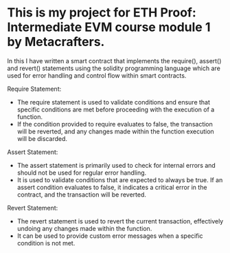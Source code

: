 # This is my project for ETH Proof: Intermediate EVM course module 1 by Metacrafters.

In this I have written a smart contract that implements the require(), assert() and revert() statements using the solidity programming language which are used for error handling and control flow within smart contracts.

Require Statement: 
- The require statement is used to validate conditions and ensure that specific conditions are met before proceeding with the execution of a function.
- If the condition provided to require evaluates to false, the transaction will be reverted, and any changes made within the function execution will be discarded.

Assert Statement:
- The assert statement is primarily used to check for internal errors and should not be used for regular error handling.
- It is used to validate conditions that are expected to always be true. If an assert condition evaluates to false, it indicates a critical error in the contract, and the transaction will be reverted. 

Revert Statement:
- The revert statement is used to revert the current transaction, effectively undoing any changes made within the function.
- It can be used to provide custom error messages when a specific condition is not met. 
